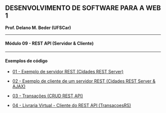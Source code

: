 ## DESENVOLVIMENTO DE SOFTWARE PARA A WEB 1
**Prof. Delano M. Beder (UFSCar)**

- - -

#### Módulo 09 - REST API (Servidor & Cliente)
- - -



#### Exemplos de código



- [01 - Exemplo de servidor REST (Cidades REST Server)](Roteiro09-01.md)


- [02 - Exemplo de cliente de um servidor REST (Cidades REST Server & AJAX)](Roteiro09-02.md)

- [03 - Transações (CRUD REST API)](Roteiro09-03.md)


- [04 - Livraria Virtual - Cliente do REST API (TransacoesRS)](Roteiro09-04.md)